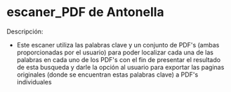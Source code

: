 ﻿# escaner_PDF de Antonella

Descripción:
- Este escaner utiliza las palabras clave y un conjunto de PDF's (ambas proporcionadas por el usuario) para poder localizar cada una de las palabras en cada uno de los PDF's con el fin de presentar el resultado de esta busqueda y darle la opción al usuario para exportar las paginas originales (donde se encuentran estas palabras clave) a PDF's individuales  

